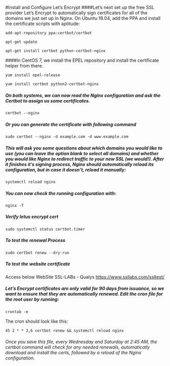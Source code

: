#Install and Configure Let’s Encrypt
####Let’s next set up the free SSL provider Let’s Encrypt to automatically sign certificates for all of the domains we just set up in Nginx. On Ubuntu 18.04, add the PPA and install the certificate scripts with aptitude:
```
add-apt-repository ppa:certbot/certbot

apt-get update

apt-get install certbot python-certbot-nginx
```

####In CentOS 7, we install the EPEL repository and install the certificate helper from there.
```
yum install epel-release

yum install certbot python2-certbot-nginx
```

##### On both systems, we can now read the Nginx configuration and ask the Certbot to assign us some certificates.
```
certbot --nginx
```
##### Or you can generate the certificate with following command
```
sudo certbot --nginx -d example.com -d www.example.com
```
##### This will ask you some questions about which domains you would like to use (you can leave the option blank to select all domains) and whether you would like Nginx to redirect traffic to your new SSL (we would!). After it finishes it’s signing process, Nginx should automatically reload its configuration, but in case it doesn’t, reload it manually:
```
systemctl reload nginx
```
##### You can now check the running configuration with:
```
nginx -T
```
##### Verify letus encrypt cert
```
sudo systemctl status certbot.timer
```
##### To test the renewal Process
```
sudo certbot renew --dry-run
```
##### To test the website certificate
Access below WebSite SSL-LABs - Qualys 
https://www.ssllabs.com/ssltest/
##### Let’s Encrypt certificates are only valid for 90 days from issuance, so we want to ensure that they are automatically renewed. Edit the cron file for the root user by running:
```
crontab -e
```
The cron should look like this:
```
45 2 * * 3,6 certbot renew && systemctl reload nginx
```
###### Once you save this file, every Wednesday and Saturday at 2:45 AM, the certbot command will check for any needed renewals, automatically download and install the certs, followed by a reload of the Nginx configuration.


